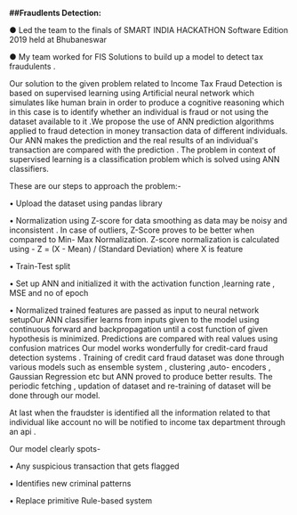 **##Fraudlents Detection:**

● Led the team to the finals of SMART INDIA HACKATHON Software Edition 2019 held at Bhubaneswar

● My team worked for FIS Solutions to build up a model to detect tax fraudulents .

Our solution to the given problem related to Income Tax Fraud Detection
is based on supervised learning using Artificial neural network which simulates like human
brain in order to produce a cognitive reasoning which in this case is to identify whether an
individual is fraud or not using the dataset available to it .We propose the use of ANN
prediction algorithms applied to fraud detection in money transaction data of different
individuals. Our ANN makes the prediction and the real results of an individual's
transaction are compared with the prediction . The problem in context of supervised
learning is a classification problem which is solved using ANN classifiers.

These are our steps to approach the problem:-

• Upload the dataset using pandas library

• Normalization using Z-score for data smoothing as data may be noisy and inconsistent .
In case of outliers, Z-Score proves to be better when compared to Min- Max
Normalization. Z-score normalization is calculated using - Z = (X - Mean) / (Standard
Deviation) where X is feature

• Train-Test split

• Set up ANN and initialized it with the activation function ,learning rate , MSE and no of
epoch

• Normalized trained features are passed as input to neural network setupOur ANN classifier learns from inputs given to the model using continuous forward and
backpropagation until a cost function of given hypothesis is minimized. Predictions are
compared with real values using confusion matrices
Our model works wonderfully for credit-card fraud detection systems . Training of credit card
fraud dataset was done through various models such as ensemble system , clustering ,auto-
encoders , Gaussian Regression etc but ANN proved to produce better results.
The periodic fetching , updation of dataset and re-training of dataset will be done through
our model.

At last when the fraudster is identified all the information related to that individual like
account no will be notified to income tax department through an api .

Our model clearly spots-

• Any suspicious transaction that gets flagged

• Identifies new criminal patterns

• Replace primitive Rule-based system
